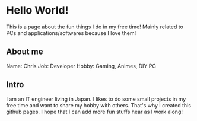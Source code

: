 # Hello World!
This is a page about the fun things I do in my free time!
Mainly related to PCs and applications/softwares because I love them!

## About me
Name: Chris
Job: Developer
Hobby: Gaming, Animes, DIY PC

## Intro
I am an IT engineer living in Japan. 
I likes to do some small projects in my free time and want to share my hobby with others. 
That's why I created this github pages.
I hope that I can add more fun stuffs hear as I work along!